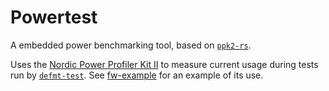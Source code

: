 # Powertest

A embedded power benchmarking tool, based on [`ppk2-rs`].

Uses the [Nordic Power Profiler Kit II](https://www.nordicsemi.com/Products/Development-hardware/Power-Profiler-Kit-2) to measure current usage during tests run by [`defmt-test`]. See [fw-example] for an example of its use.


[`defmt-test`]: https://github.com/knurling-rs/defmt
[`ppk2-rs`]: https://github.com/hdoordt/ppk2-rs
[fw-example]: https://github.com/hdoordt/powertest/blob/main/fw-example